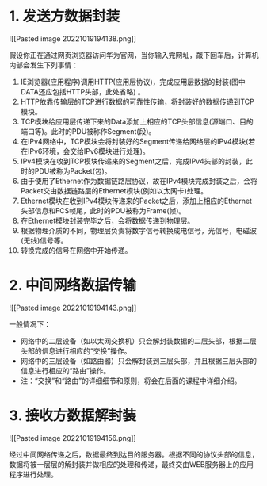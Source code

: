 # 1. 发送方数据封装
![[Pasted image 20221019194138.png]]

假设你正在通过网页浏览器访问华为官网，当你输入完网址，敲下回车后，计算机内部会发生下列事情：

1. IE浏览器(应用程序)调用HTTP(应用层协议)，完成应用层数据的封装(图中DATA还应包括HTTP头部，此处省略) 。
2. HTTP依靠传输层的TCP进行数据的可靠性传输，将封装好的数据传递到TCP模块。
3. TCP模块给应用层传递下来的Data添加上相应的TCP头部信息(源端口、目的端口等)。此时的PDU被称作Segment(段)。
4. 在IPv4网络中，TCP模块会将封装好的Segment传递给网络层的IPv4模块(若在IPv6环境，会交给IPv6模块进行处理)。
5. IPv4模块在收到TCP模块传递来的Segment之后，完成IPv4头部的封装，此时的PDU被称为Packet(包)。
6. 由于使用了Ethernet作为数据链路层协议，故在IPv4模块完成封装之后，会将Packet交由数据链路层的Ethernet模块(例如以太网卡)处理。
7. Ethernet模块在收到IPv4模块传递来的Packet之后，添加上相应的Ethernet头部信息和FCS帧尾，此时的PDU被称为Frame(帧)。
8. 在Ethernet模块封装完毕之后，会将数据传递到物理层。
9. 根据物理介质的不同，物理层负责将数字信号转换成电信号，光信号，电磁波(无线)信号等。
10. 转换完成的信号在网络中开始传递。














# 2. 中间网络数据传输

![[Pasted image 20221019194143.png]]



一般情况下：
-  网络中的二层设备（如以太网交换机）只会解封装数据的二层头部，根据二层头部的信息进行相应的“交换”操作。
- 网络中的三层设备（如路由器）只会解封装到三层头部，并且根据三层头部的信息进行相应的“路由”操作。
- 注：“交换”和“路由”的详细细节和原则，将会在后面的课程中详细介绍。

# 3. 接收方数据解封装
![[Pasted image 20221019194156.png]]

经过中间网络传递之后，数据最终到达目的服务器。根据不同的协议头部的信息，数据将被一层层的解封装并做相应的处理和传递，最终交由WEB服务器上的应用程序进行处理。